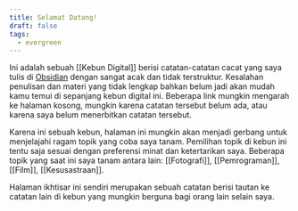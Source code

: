 ```yaml
---
title: Selamat Datang!
draft: false
tags:
  - evergreen
---
```


Ini adalah sebuah [[Kebun Digital]] berisi catatan-catatan cacat yang saya tulis di [Obsidian](https://obsidian.md/) dengan sangat acak dan tidak terstruktur. Kesalahan penulisan dan materi yang tidak lengkap bahkan belum jadi akan mudah kamu temui di sepanjang kebun digital ini. Beberapa link mungkin mengarah ke halaman kosong, mungkin karena catatan tersebut belum ada, atau karena saya belum menerbitkan catatan tersebut.

Karena ini sebuah kebun, halaman ini mungkin akan menjadi gerbang untuk menjelajahi ragam topik yang  coba saya tanam. Pemilihan topik di kebun ini tentu saja sesuai dengan preferensi minat dan ketertarikan saya. Beberapa topik yang saat ini saya tanam antara lain: [[Fotografi]], [[Pemrograman]], [[Film]], [[Kesusastraan]].

Halaman ikhtisar ini sendiri merupakan sebuah catatan berisi tautan ke catatan lain di kebun yang mungkin berguna bagi orang lain selain saya. 

